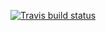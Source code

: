 <!-- badges: start -->
  [![Travis build status](https://travis-ci.org/SylviaDu99/Project3Package.svg?branch=master)](https://travis-ci.org/SylviaDu99/Project3Package)
  <!-- badges: end -->